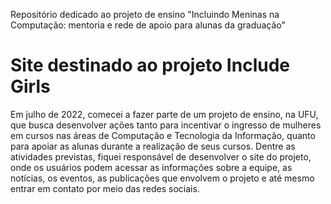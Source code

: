 Repositório dedicado ao projeto de ensino "Incluindo Meninas na Computação: mentoria e rede de apoio para alunas da graduação"

# Site destinado ao projeto Include Girls

Em julho de 2022, comecei a fazer parte de um projeto de ensino, na UFU, que busca desenvolver ações tanto para incentivar o ingresso de mulheres em cursos nas áreas de Computação e Tecnologia da Informação, quanto para apoiar as alunas durante a realização de seus cursos. 
Dentre as atividades previstas, fiquei responsável de desenvolver o site do projeto, onde os usuários podem acessar as informações sobre a equipe, as notícias, os eventos, as publicações que envolvem o projeto e até mesmo entrar em contato por meio das redes sociais.
